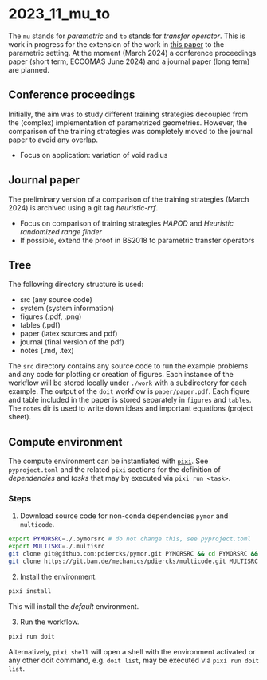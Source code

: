 # 2023_11_mu_to
The `mu` stands for *parametric* and `to` stands for *transfer operator*.
This is work in progress for the extension of the work in [this paper](https://git.bam.de/mechanics/paper/2020_02_multiscale) to the parametric setting.
At the moment (March 2024) a conference proceedings paper (short term, ECCOMAS June 2024) and a journal paper (long term) are planned.

## Conference proceedings
Initially, the aim was to study different training strategies decoupled from the
(complex) implementation of parametrized geometries.
However, the comparison of the training strategies was completely moved to the journal
paper to avoid any overlap.

* Focus on application: variation of void radius

## Journal paper
The preliminary version of a comparison of the training strategies (March 2024)
is archived using a git tag _heuristic-rrf_.

* Focus on comparison of training strategies _HAPOD_ and _Heuristic randomized range finder_
* If possible, extend the proof in BS2018 to parametric transfer operators

## Tree
The following directory structure is used:

* src (any source code)
* system (system information)
* figures (.pdf, .png)
* tables (.pdf)
* paper (latex sources and pdf)
* journal (final version of the pdf)
* notes (.md, .tex)

The `src` directory contains any source code to run the example problems and any
code for plotting or creation of figures.
Each instance of the workflow will be stored locally under `./work` with a
subdirectory for each example. The output of the `doit` workflow is `paper/paper.pdf`.
Each figure and table included in the paper is stored separately in `figures` and `tables`.
The `notes` dir is used to write down ideas and important equations (project sheet).

## Compute environment
The compute environment can be instantiated with [`pixi`](https://prefix.dev/).
See `pyproject.toml` and the related `pixi` sections for the definition of _dependencies_ and _tasks_ that may by executed via `pixi run <task>`.

### Steps
1. Download source code for non-conda dependencies `pymor` and `multicode`.
```sh
export PYMORSRC=./.pymorsrc # do not change this, see pyproject.toml
export MULTISRC=./.multisrc
git clone git@github.com:pdiercks/pymor.git PYMORSRC && cd PYMORSRC && git checkout feniscx-pd
git clone https://git.bam.de/mechanics/pdiercks/multicode.git MULTISRC
```

2. Install the environment.
```sh
pixi install
```
This will install the _default_ environment.

3. Run the workflow.
```sh
pixi run doit
```
Alternatively, `pixi shell` will open a shell with the environment activated or any other doit command, e.g. `doit list`, may be executed via `pixi run doit list`.
